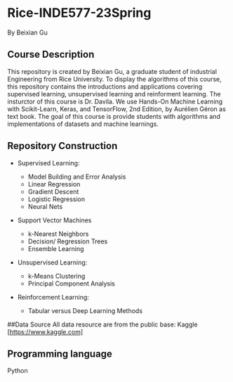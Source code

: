 # Rice-INDE577-23Spring
By Beixian Gu

## Course Description
This repository is created by Beixian Gu, a graduate student of industrial Engineering from Rice University. To display the algorithms of this course, this repository contains the introductions and applications covering supervised learning, unsupervised learning and reinforment learning.
The insturctor of this course is Dr. Davila. We use Hands-On Machine Learning with Scikit-Learn, Keras, and TensorFlow, 2nd Edition, by Aurélien Géron as text book. The goal of this course is provide students with algorithms and implementations of datasets and machine learnings. 

## Repository Construction
* Supervised Learning:
  *  Model Building and Error Analysis
  * Linear Regression
  * Gradient Descent
  * Logistic Regression
  * Neural Nets
* Support Vector Machines
  * k-Nearest Neighbors
  * Decision/ Regression Trees
  * Ensemble Learning

* Unsupervised Learning:
  * k-Means Clustering
  * Principal Component Analysis

* Reinforcement Learning:
  * Tabular versus Deep Learning Methods

##Data Source
All data resource are from the public base: Kaggle [https://www.kaggle.com]


## Programming language
Python
